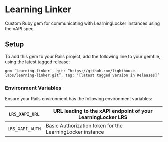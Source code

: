 # Learning Linker

Custom Ruby gem for communicating with LearningLocker instances using the xAPI spec.

## Setup

To add this gem to your Rails project, add the following line to your gemfile, using the latest tagged release:

`gem ‘learning-linker’, git: “https://github.com/lighthouse-labs/learning-linker.git”, tag: ‘[latest tagged version in Releases]’`

### Environment Variables

Ensure your Rails environment has the following environment variables:

| `LRS_XAPI_URL`  | URL leading to the xAPI endpoint of your LearningLocker LRS |
| --------------- | ----------------------------------------------------------- |
| `LRS_XAPI_AUTH` | Basic Authorization token for the LearningLocker instance   |
